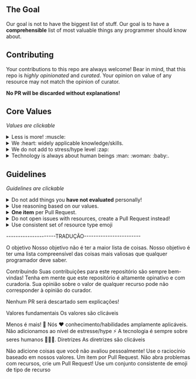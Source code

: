 ## The Goal
Our goal is not to have the biggest list of stuff.
Our goal is to have a **comprehensible** list of most valuable things any programmer should know about.

## Contributing

Your contributions to this repo are always welcome!
Bear in mind, that this repo is *highly opinionated* and *curated*.
Your opinion on value of any resource may not match the opinion of curator.

**No PR will be discarded without explanations!**


## Core Values
*Values are clickable*

<details><summary>Less is more! :muscle:</summary><p>

We :heart: simplicity.<br>
We :heart: essential stuff.<br>
We strive to have a smaller list of more valuable resources, quality over quantity.
</p></details>

<details><summary>We :heart: widely applicable knowledge/skills. </summary><p>

The world is not static. Everything changes.<br>
This is why we prioritize strategically valuable skills/knowledge.<br>
This is why there are so many philosophical resources in that list.
</p></details>

<details><summary>We do not add to stress/hype level :zap: </summary><p>

There are enough stress sources in everybody's lifes.<br>
We strive to be helpful without adding to the stress and creating hype.<br>
Most endless stream resources (forums, newsletters, blogs, communities) are noisy and create questionable value.<br>
Be mindful of that fact when adding resources.
</p></details>

<details><summary>Technology is always about human beings :man: :woman: :baby:.</summary><p>

We do not code in sake of coding. We code to solve other people's problems.<br>
This is why resources on soft skills are an essential part of that list.
</p></details>

## Guidelines
*Guidelines are clickable*

<details><summary>Do not add things you <b>have not evaluated</b> personally!</summary><p>

Use your critical thinking to filter out non-essential stuff.
Give honest arguments for why the resource should be included.
Have you read this book?
Can you give a short article?
</p></details>

<details><summary>Use reasoning based on our values.</summary><p>

Before adding any resource, answer this questions to yourself:
- Will it make every programmer a better human being?
- Will it change the quality of programmer's work?
- Will it change the quality of programmer's life?
- Would you personally recommend this resource to your friend, starting on software development career?

</p></details>

<details><summary><b>One item</b> per Pull Request.</summary><p>

There may be a discussion related to an item you want to add.
Adding just a single item per pull request makes it much easier for everyone involved.
</p></details>

<details><summary>Do not open issues with resources, create a Pull Request instead!</summary><p>

It is just easier to discuss and decide on a resource within a Pull Request.
</p></details>

<details><summary>Use consistent set of resource type emoji</summary><p>

🎥 - Video/Talk
📖 - Book
📄 - Online article
📜 - Paper/Document
✅ - Checklist

</p></details>

---------------------TRADUÇÃO------------------------

O objetivo
Nosso objetivo não é ter a maior lista de coisas. Nosso objetivo é ter uma lista compreensível das coisas mais valiosas que qualquer programador deve saber.

Contribuindo
Suas contribuições para este repositório são sempre bem-vindas! Tenha em mente que este repositório é altamente opinativo e com curadoria. Sua opinião sobre o valor de qualquer recurso pode não corresponder à opinião do curador.

Nenhum PR será descartado sem explicações!

Valores fundamentais
Os valores são clicáveis

Menos é mais! 💪
Nós ❤️ conhecimento/habilidades amplamente aplicáveis.
Não adicionamos ao nível de estresse/hype ⚡
A tecnologia é sempre sobre seres humanos 👨‍👩‍👶.
Diretrizes
As diretrizes são clicáveis

Não adicione coisas que você não avaliou pessoalmente!
Use o raciocínio baseado em nossos valores.
Um item por Pull Request.
Não abra problemas com recursos, crie um Pull Request!
Use um conjunto consistente de emoji de tipo de recurso

